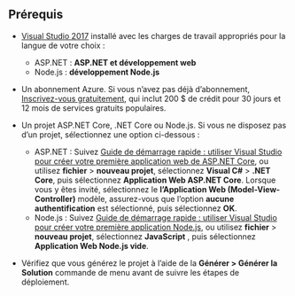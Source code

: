 ## <a name="prerequisites"></a>Prérequis

* [Visual Studio 2017](https://visualstudio.microsoft.com/downloads/?utm_medium=microsoft&utm_source=docs.microsoft.com&utm_campaign=button+cta&utm_content=download+vs2017) installé avec les charges de travail appropriés pour la langue de votre choix :
  * ASP.NET : **ASP.NET et développement web**
  * Node.js : **développement Node.js**

* Un abonnement Azure. Si vous n’avez pas déjà d’abonnement, [Inscrivez-vous gratuitement](https://azure.microsoft.com/free/dotnet/), qui inclut 200 $ de crédit pour 30 jours et 12 mois de services gratuits populaires.

* Un projet ASP.NET Core, .NET Core ou Node.js. Si vous ne disposez pas d’un projet, sélectionnez une option ci-dessous :
  * ASP.NET : Suivez [Guide de démarrage rapide : utiliser Visual Studio pour créer votre première application web de ASP.NET Core](../../ide/quickstart-aspnet-core.md), ou utilisez **fichier** > **nouveau projet**, sélectionnez  **Visual C#** > **.NET Core**, puis sélectionnez **Application Web ASP.NET Core**. Lorsque vous y êtes invité, sélectionnez le **l’Application Web (Model-View-Controller)** modèle, assurez-vous que l’option **aucune authentification** est sélectionné, puis sélectionnez **OK**.
  * Node.js : Suivez [Guide de démarrage rapide : utiliser Visual Studio pour créer votre première application Node.js](../../ide/quickstart-nodejs.md), ou utilisez **fichier** > **nouveau projet**, sélectionnez **JavaScript** , puis sélectionnez **Application Web Node.js vide**.

* Vérifiez que vous générez le projet à l’aide de la **Générer > Générer la Solution** commande de menu avant de suivre les étapes de déploiement.